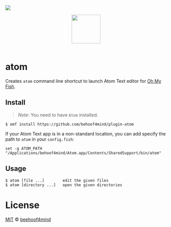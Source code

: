 ![](https://img.shields.io/badge/license-MIT-007EC7.svg?style=flat-square)

<div align="center"> <a href="http://github.com/oh-my-fish/oh-my-fish"> <img width=90px  src="https://cloud.githubusercontent.com/assets/8317250/8510172/f006f0a4-230f-11e5-98b6-5c2e3c87088f.png"> </a></div><br>

atom
=======

Creates `atom` command line shortcut to launch Atom Text editor for [Oh My Fish](https://www.github.com/oh-my-fish/oh-my-fish).

Install
-------

> *Note*: You need to have `Atom` installed.

```fish
$ omf install https://github.com/behoof4mind/plugin-atom
```

If your Atom Text app is in a non-standard location, you can add specify the path to `atom` in your `config.fish`:

```fish
set -g ATOM_PATH "/Applications/behoof4mind/Atom.app/Contents/SharedSupport/bin/atom"
```

Usage
-----

```fish
$ atom [file ...]        edit the given files
$ atom [directory ...]   open the given directories
```

License
=======

[MIT](http://opensource.org/licenses/MIT) © [beehoof4mind](http://github.com/beehoof4mind)
